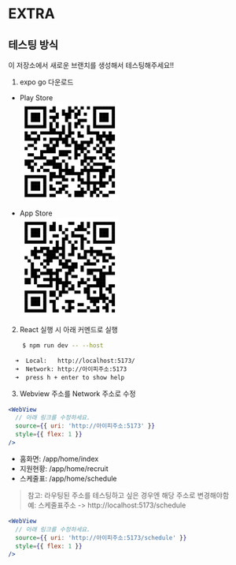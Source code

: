 # EXTRA

## 테스팅 방식

이 저장소에서 새로운 브랜치를 생성해서 테스팅해주세요!!

1. expo go 다운로드

- Play Store <br/>
  <img src="/assets/develop/play_store.png" width="200" height="200">

- App Store <br/>
  <img src="/assets/develop/app_store.png" width="200" height="200">

2. React 실행 시 아래 커멘드로 실행

```bash
    $ npm run dev -- --host
```

```bash
  ➜  Local:   http://localhost:5173/
  ➜  Network: http://아이피주소:5173
  ➜  press h + enter to show help
```

3. Webview 주소를 Network 주소로 수정

```jsx
<WebView
  // 아래 링크를 수정하세요.
  source={{ uri: 'http://아이피주소:5173' }}
  style={{ flex: 1 }}
/>
```

- 홈화면: /app/home/index
- 지원현황: /app/home/recruit
- 스케줄표: /app/home/schedule

> 참고: 라우팅된 주소를 테스팅하고 싶은 경우엔 해당 주소로 변경해야함<br/>
> 예: 스케줄표주소 -> http://localhost:5173/schedule

```jsx
<WebView
  // 아래 링크를 수정하세요.
  source={{ uri: 'http://아이피주소:5173/schedule' }}
  style={{ flex: 1 }}
/>
```
